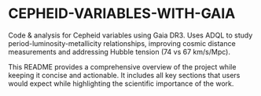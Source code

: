 # CEPHEID-VARIABLES-WITH-GAIA
Code &amp; analysis for Cepheid variables using Gaia DR3. Uses ADQL to study period-luminosity-metallicity relationships, improving cosmic distance measurements and addressing Hubble tension (74 vs 67 km/s/Mpc).

This README provides a comprehensive overview of the project while keeping it concise and actionable. It includes all key sections that users would expect while highlighting the scientific importance of the work.
